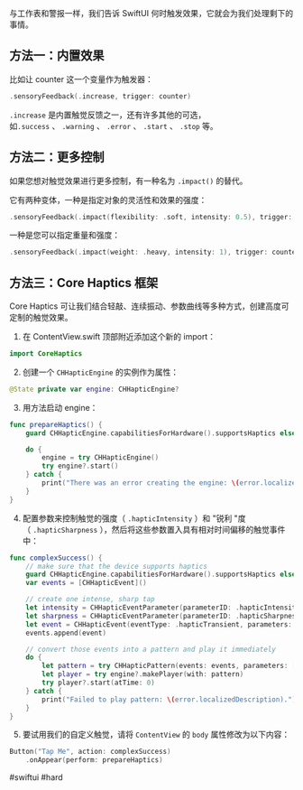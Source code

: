 与工作表和警报一样，我们告诉 SwiftUI 何时触发效果，它就会为我们处理剩下的事情。

## 方法一：内置效果

比如让 counter 这一个变量作为触发器：

```swift
.sensoryFeedback(.increase, trigger: counter)
```

`.increase` 是内置触觉反馈之一，还有许多其他的可选，如`.success` 、 `.warning` 、 `.error` 、 `.start` 、 `.stop` 等。

## 方法二：更多控制

如果您想对触觉效果进行更多控制，有一种名为 `.impact()` 的替代。

它有两种变体，一种是指定对象的灵活性和效果的强度：

```swift
.sensoryFeedback(.impact(flexibility: .soft, intensity: 0.5), trigger: counter)
```

一种是您可以指定重量和强度：

```swift
.sensoryFeedback(.impact(weight: .heavy, intensity: 1), trigger: counter)
```

## 方法三：Core Haptics 框架

Core Haptics 可让我们结合轻敲、连续振动、参数曲线等多种方式，创建高度可定制的触觉效果。

1. 在 ContentView.swift 顶部附近添加这个新的 import：

```swift
import CoreHaptics
```

2. 创建一个 `CHHapticEngine` 的实例作为属性：

```swift
@State private var engine: CHHapticEngine?
```

3. 用方法启动 engine：

```swift
func prepareHaptics() {
    guard CHHapticEngine.capabilitiesForHardware().supportsHaptics else { return }

    do {
        engine = try CHHapticEngine()
        try engine?.start()
    } catch {
        print("There was an error creating the engine: \(error.localizedDescription)")
    }
}
```

4. 配置参数来控制触觉的强度（ `.hapticIntensity` ）和 "锐利 "度（ `.hapticSharpness` ），然后将这些参数置入具有相对时间偏移的触觉事件中：

```swift
func complexSuccess() {
    // make sure that the device supports haptics
    guard CHHapticEngine.capabilitiesForHardware().supportsHaptics else { return }
    var events = [CHHapticEvent]()

    // create one intense, sharp tap
    let intensity = CHHapticEventParameter(parameterID: .hapticIntensity, value: 1)
    let sharpness = CHHapticEventParameter(parameterID: .hapticSharpness, value: 1)
    let event = CHHapticEvent(eventType: .hapticTransient, parameters: [intensity, sharpness], relativeTime: 0)
    events.append(event)

    // convert those events into a pattern and play it immediately
    do {
        let pattern = try CHHapticPattern(events: events, parameters: [])
        let player = try engine?.makePlayer(with: pattern)
        try player?.start(atTime: 0)
    } catch {
        print("Failed to play pattern: \(error.localizedDescription).")
    }
}
```

5. 要试用我们的自定义触觉，请将 `ContentView` 的 `body` 属性修改为以下内容：

```swift
Button("Tap Me", action: complexSuccess)
    .onAppear(perform: prepareHaptics)
```

#swiftui #hard 